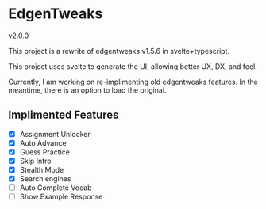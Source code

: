 # EdgenTweaks

v2.0.0

This project is a rewrite of edgentweaks v1.5.6 in svelte+typescript.

This project uses svelte to generate the UI, allowing better UX, DX, and feel.

Currently, I am working on re-implimenting old edgentweaks features. In the meantime, there is an option to load the original.

## Implimented Features

- [x] Assignment Unlocker
- [x] Auto Advance
- [x] Guess Practice
- [x] Skip Intro
- [x] Stealth Mode
- [x] Search engines
- [ ] Auto Complete Vocab
- [ ] Show Example Response
